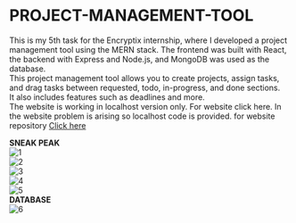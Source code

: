 # PROJECT-MANAGEMENT-TOOL
This is my 5th task for the Encryptix internship, where I developed a project management tool using the MERN stack. The frontend was built with React, the backend with Express and Node.js, and MongoDB was used as the database.<br>
This project management tool allows you to create projects, assign tasks, and drag tasks between requested, todo, in-progress, and done sections.
<br>It also includes features such as deadlines and more. 
<br>
The website is working in localhost version only. For website click here. In the website problem is arising so localhost code is provided.
for website repository 
<a href="https://github.com/Abhishek182005/PROJECT-MANAGEMENT-TOOL">Click here</a>

<b>SNEAK PEAK </b>
<br>
![1](https://github.com/user-attachments/assets/7c1bda29-5c52-4085-868b-c56690d4759d)
<br>
![2](https://github.com/user-attachments/assets/63e2dc78-5240-4f28-a916-4db196becae9)
<br>
![3](https://github.com/user-attachments/assets/2da6960d-394c-4837-92a5-4a4636f5de31)
<br>
![4](https://github.com/user-attachments/assets/3004e31f-7aac-4ffc-b114-7c8cc45a28bc)
<br>
![5](https://github.com/user-attachments/assets/4cc24d72-9780-4cc6-9c0b-95f5d23a5aeb)
<br>
<b>DATABASE</b>
<br>
![6](https://github.com/user-attachments/assets/e0ed0feb-9a4a-4fdd-9bcd-1883f7fd2d0f)

